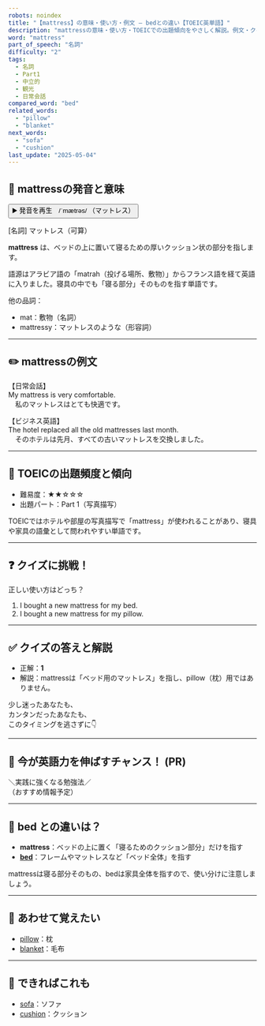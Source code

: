 ```yaml
---
robots: noindex
title: "【mattress】の意味・使い方・例文 ― bedとの違い【TOEIC英単語】"
description: "mattressの意味・使い方・TOEICでの出題傾向をやさしく解説。例文・クイズ付きでbedとの違いもわかりやすく学べます。"
word: "mattress"
part_of_speech: "名詞"
difficulty: "2"
tags:
  - 名詞
  - Part1
  - 中立的
  - 観光
  - 日常会話
compared_word: "bed"
related_words:
  - "pillow"
  - "blanket"
next_words:
  - "sofa"
  - "cushion"
last_update: "2025-05-04"
---
```


## 🔰 mattressの発音と意味

<button class="play-audio" onclick="playTTS('mattress')">
  <span class="play-audio-main">
    ▶️ 発音を再生　/ˈmætrəs/
  </span>
  <span class="play-audio-sub">
    （マットレス）
  </span>
</button>

[名詞] マットレス（可算）

**mattress** は、ベッドの上に置いて寝るための厚いクッション状の部分を指します。

語源はアラビア語の「matrah（投げる場所、敷物）」からフランス語を経て英語に入りました。寝具の中でも「寝る部分」そのものを指す単語です。

他の品詞：  
- mat：敷物（名詞）
- mattressy：マットレスのような（形容詞）

---

## ✏️ mattressの例文

【日常会話】  
My mattress is very comfortable.  
　私のマットレスはとても快適です。

【ビジネス英語】  
The hotel replaced all the old mattresses last month.  
　そのホテルは先月、すべての古いマットレスを交換しました。

---

## 🎯 TOEICの出題頻度と傾向

- 難易度：★★☆☆☆
- 出題パート：Part 1（写真描写）

TOEICではホテルや部屋の写真描写で「mattress」が使われることがあり、寝具や家具の語彙として問われやすい単語です。

---

## ❓ クイズに挑戦！

正しい使い方はどっち？

1. I bought a new mattress for my bed.  
2. I bought a new mattress for my pillow.

---

## ✅ クイズの答えと解説

- 正解：**1**
- 解説：mattressは「ベッド用のマットレス」を指し、pillow（枕）用ではありません。

少し迷ったあなたも、  
カンタンだったあなたも、  
このタイミングを逃さずに👇️

---

## 🚀 今が英語力を伸ばすチャンス！ (PR)

<div class="info-center">
＼実践に強くなる勉強法／<br>  
（おすすめ情報予定）
</div>

---

## 🤔  bed との違いは？

- **mattress**：ベッドの上に置く「寝るためのクッション部分」だけを指す
- **[bed](/word/bed/)**：フレームやマットレスなど「ベッド全体」を指す

mattressは寝る部分そのもの、bedは家具全体を指すので、使い分けに注意しましょう。

---

## 🧩 あわせて覚えたい

- [pillow](/word/pillow/)：枕
- [blanket](/word/blanket/)：毛布

---

## 📖 できればこれも

- [sofa](/word/sofa/)：ソファ
- [cushion](/word/cushion/)：クッション

<!-- cvid: aid09_bid46 -->
